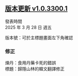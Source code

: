 ## [版本更新 v1.0.3300.1](https://store.steampowered.com/news/app/1859910/view/527590540141659124?l=tchinese)

發表時間  
2025 年 3 月 28 日 週五

版本號：可於主標題畫面左下角確認

### 修正

煉丹：食用丹藥卡死的錯誤  
標題：歸隱山林的韓文翻譯修正  

